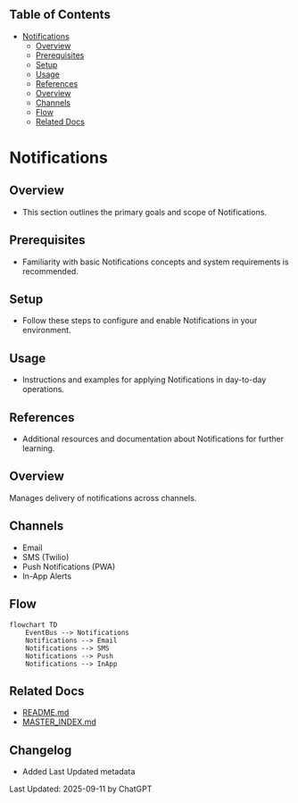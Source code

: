 <!-- START doctoc generated TOC please keep comment here to allow auto update -->
<!-- DON'T EDIT THIS SECTION, INSTEAD RE-RUN doctoc TO UPDATE -->
## Table of Contents

- [Notifications](#notifications)
  - [Overview](#overview)
  - [Prerequisites](#prerequisites)
  - [Setup](#setup)
  - [Usage](#usage)
  - [References](#references)
  - [Overview](#overview-1)
  - [Channels](#channels)
  - [Flow](#flow)
  - [Related Docs](#related-docs)

<!-- END doctoc generated TOC please keep comment here to allow auto update -->

# Notifications

## Overview
- This section outlines the primary goals and scope of Notifications.

## Prerequisites
- Familiarity with basic Notifications concepts and system requirements is recommended.

## Setup
- Follow these steps to configure and enable Notifications in your environment.

## Usage
- Instructions and examples for applying Notifications in day-to-day operations.

## References
- Additional resources and documentation about Notifications for further learning.


## Overview
Manages delivery of notifications across channels.

## Channels
- Email
- SMS (Twilio)
- Push Notifications (PWA)
- In-App Alerts

## Flow
```mermaid
flowchart TD
    EventBus --> Notifications
    Notifications --> Email
    Notifications --> SMS
    Notifications --> Push
    Notifications --> InApp
```

## Related Docs
- [README.md](README.md)
- [MASTER_INDEX.md](MASTER_INDEX.md)


## Changelog
- Added Last Updated metadata

Last Updated: 2025-09-11 by ChatGPT
